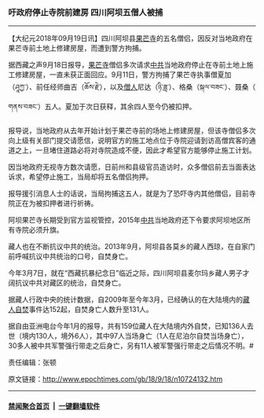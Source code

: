 ### 吁政府停止寺院前建房 四川阿坝五僧人被捕
------------------------

<p>【大纪元2018年09月19日讯】四川阿坝县<a href="http://www.epochtimes.com/gb/tag/%E6%9E%9C%E8%8A%92%E5%AF%BA.html">果芒寺</a>的五名僧侣，因反对当地政府在果芒寺前土地上修建房屋，而遭到警方拘捕。</p>
<p>据西藏之声9月18日报导，<a href="http://www.epochtimes.com/gb/tag/%E6%9E%9C%E8%8A%92%E5%AF%BA.html">果芒寺</a>僧侣多次请求<a href="http://www.epochtimes.com/gb/tag/%E4%B8%AD%E5%85%B1.html">中共</a>当地政府停止在寺前土地上施工修建房屋，一直未获正面回应。9月11日，警方拘捕了果芒寺执事僧夏加（ཤཱཀྱ་）、前任经师曲吉（ཆོས་རྗེ་），以及<a href="http://www.epochtimes.com/gb/tag/%E5%83%A7%E4%BA%BA.html">僧人</a>尼达（ཉི་ཟླ་）、格桑（སྐལ་བཟང་）、聂桑（ གནས་བཟང་）五人。夏加于次日获释，其余四人至今仍被扣押。</p>
<p>报导说，当地政府从去年开始计划于果芒寺前的场地上修建房屋，但该寺僧侣多次向上级有关部门提交请愿信，说明官方的施工地点位于寺院迎请到访高僧宾客的通道之上，一旦堵住道路必将对寺院造成不便，因此才希望官方能够停止施工计划。</p>
<p>因当地政府无视寺方数次请愿，日前州和县级官员造访时，众多僧侣前去当面表达诉求，希望停止施工，当局却将五名僧侣拘押。</p>
<p>报导援引消息人士的话说，当局拘捕这五人，就是为了恐吓寺内其他僧侣，目前寺院正在为被扣押者进行祈祷。</p>
<p>阿坝果芒寺长期受到官方监视管控，2015年<a href="http://www.epochtimes.com/gb/tag/%E4%B8%AD%E5%85%B1.html">中共</a>当地政府还下令要求阿坝地区所有寺院必须升旗。</p>
<p>藏人也在不断抗议中共的统治。2013年9月，阿坝县各莫乡的藏人西琼，在自家门前呼喊抗议中共统治的口号，自焚身亡。</p>
<p>今年3月7日，就在“西藏抗暴纪念日”临近之际，四川阿坝县麦尔玛乡藏人男子才阔抗议中共对藏区的统治，自焚身亡。</p>
<p>据藏人行政中央的统计数据，自2009年至今年3月，已经确认的在大陆境内的<a href="http://www.epochtimes.com/gb/tag/%E8%97%8F%E4%BA%BA%E8%87%AA%E7%84%9A.html">藏人自焚</a>事件达152起，自焚身亡人数升至131人。</p>
<p>据自由亚洲电台今年1月的报导，共有159位藏人在大陆境内外自焚，已知136人去世（境内130人，境外6人），其中97人当场身亡（1人在尼泊尔自焚当场身亡），30多人被中共军警强行带走之后身亡，另有11人被军警强行带走之后情况不明。#</p>
<p>责任编辑：张顿</p>

原文链接：http://www.epochtimes.com/gb/18/9/18/n10724132.htm


------------------------
#### [禁闻聚合首页](https://github.com/gfw-breaker/banned-news/blob/master/README.md) &nbsp;|&nbsp;  [一键翻墙软件](https://github.com/gfw-breaker/nogfw/blob/master/README.md)